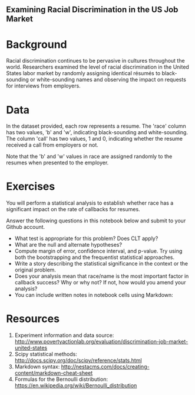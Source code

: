 ## Examining Racial Discrimination in the US Job Market

# Background
  Racial discrimination continues to be pervasive in cultures throughout the world. Researchers examined the level of racial 
  discrimination in the United States labor market by randomly assigning identical résumés to black-sounding or white-sounding names and
  observing the impact on requests for interviews from employers.

# Data
  In the dataset provided, each row represents a resume. The 'race' column has two values, 'b' and 'w', indicating black-sounding and
  white-sounding. The column 'call' has two values, 1 and 0, indicating whether the resume received a call from employers or not.
  
  Note that the 'b' and 'w' values in race are assigned randomly to the resumes when presented to the employer.

# Exercises
  You will perform a statistical analysis to establish whether race has a significant impact on the rate of callbacks for resumes.

  Answer the following questions in this notebook below and submit to your Github account.

- What test is appropriate for this problem? Does CLT apply?
- What are the null and alternate hypotheses?
- Compute margin of error, confidence interval, and p-value. Try using both the bootstrapping and the frequentist statistical approaches.
- Write a story describing the statistical significance in the context or the original problem.
- Does your analysis mean that race/name is the most important factor in callback success? Why or why not? If not, how would you amend 
  your analysis?
- You can include written notes in notebook cells using Markdown:

 
# Resources
  1. Experiment information and data source:
     http://www.povertyactionlab.org/evaluation/discrimination-job-market-united-states
  2. Scipy statistical methods: http://docs.scipy.org/doc/scipy/reference/stats.html
  3. Markdown syntax: http://nestacms.com/docs/creating-content/markdown-cheat-sheet
  4. Formulas for the Bernoulli distribution: https://en.wikipedia.org/wiki/Bernoulli_distribution
